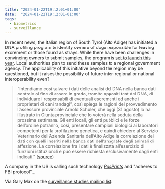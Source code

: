 ```yaml
---
title: "2024-01-22T19:12:01+01:00"
date:  "2024-01-22T19:12:01+01:00"
tags:
  - biometrics
  - surveillance
---
```


In recent news, the Italian region of South Tyrol (Alto Adige) has initiated a DNA profiling program to identify owners of dogs responsible for leaving excrement or those found as strays. While there have been challenges in convincing owners to submit samples, the program is [set to launch this year](http://web.archive.org/web/20240122183247/https://news.provincia.bz.it/it/news/profilazione-genetica-canina-a-fine-mese-implementazione-del-servizio). Local authorities plan to send these samples to a regional government agency. The applicability of this initiative beyond the region may be questioned, but it raises the possibility of future inter-regional or national interoperability even?

> “Intendiamo così salvare i dati delle analisi del DNA nella banca dati centrale al fine di essere in grado, tramite appositi test del DNA, di individuare i responsabili di eventuali escrementi ed anche i proprietari di cani randagi”, così spiega le ragioni del provvedimento l’assessore provinciale Arnold Schuler, che oggi (31 agosto) lo ha illustrato in Giunta provinciale che lo voterà nella seduta della prossima settimana. Gli enti locali, gli enti pubblici e le forze dell’ordine potranno, così, presentare campioni biologici ai laboratori competenti per la profilazione genetica, e quindi chiedere al Servizio Veterinario dell’Azienda Sanitaria dell’Alto Adige la correlazione dei dati con quelli inseriti nella banca dati dell’anagrafe degli animali di affezione. La correlazione fra i dati è finalizzata all’esercizio di funzioni istituzionali e può essere richiesta esclusivamente dagli enti indicati." ([source](http://web.archive.org/web/20240122183205/https://news.provincia.bz.it/it/news/banca-dati-del-dna-canino-dal-1-gennaio-2022))

A company in the US is calling such technology [_PooPrints_](http://web.archive.org/web/20231218214604/https://www.pooprints.com/) and "adheres to FBI protocol"...

Via Gary Max on the [surveillance studies mailing list](https://www.surveillance-studies.net/).
